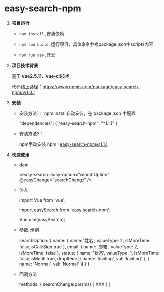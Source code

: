 # easy-search-npm

1. **项目运行**

   * `npm install`  ,安装依赖

   * `npm run build` ,运行项目，具体命令参考package.json中scripts内容

   * `npm run dev` ,开发

2. **项目技术背景**

   基于 **vue2.5.11、vue-cli**技术

   代码线上路径：https://www.npmjs.com/package/easy-search-npm/v/1.0.1

3. **安装**

    * 安装方法1：
        npm install自动安装，在 package.json 中配置

        "dependencies": {
            "easy-search-npm": "^1.1.1"
        }

    * 安装方法2：
    
        npm手动安装
        npm i easy-search-npm@1.1.1

4. **快速使用**

    * dom

        <easy-search :easy-option="searchOption" @easyChange="searchChange" />

    * 注入

        import Vue from 'vue';

        import easySearch from 'easy-search-npm';

        Vue.use(easySearch);

    * 参数-示例

        searchOption: {
            name: {
                name: '姓名', valueType: 2, isMoreTime: false,isCalcSign:true
            },
            email: {
                name: '邮箱', valueType: 2, isMoreTime: false
            },
            status: {
                name: '状态', valueType: 1, isMoreTime: false,isMutil: true,
                dropItem: [{ name: 'Inviting', val: 'Inviting' }, { name: 'Normal', val: 'Normal' }]
            }
        }

    * 回调方法

        methods: {
            searchChange(params) {
                XXX
            }
        }
   